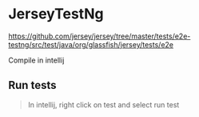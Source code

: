 # JerseyTestNg

https://github.com/jersey/jersey/tree/master/tests/e2e-testng/src/test/java/org/glassfish/jersey/tests/e2e

Compile in intellij

## Run tests

> In intellij, right click on test and select run test
